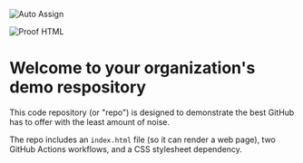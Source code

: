 ![Auto Assign](https://github.com/Merlin-Tax-Law/demo-repository/actions/workflows/auto-assign.yml/badge.svg)

![Proof HTML](https://github.com/Merlin-Tax-Law/demo-repository/actions/workflows/proof-html.yml/badge.svg)

# Welcome to your organization's demo respository
This code repository (or "repo") is designed to demonstrate the best GitHub has to offer with the least amount of noise.

The repo includes an `index.html` file (so it can render a web page), two GitHub Actions workflows, and a CSS stylesheet dependency.
